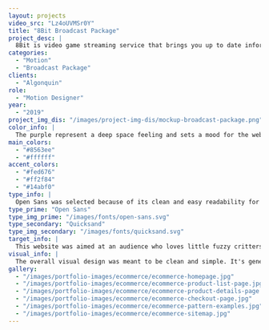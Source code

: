 ```yaml
---
layout: projects
video_src: "Lz4oUVMSr0Y"
title: "8Bit Broadcast Package"
project_desc: |
  8Bit is video game streaming service that brings you up to date information on all the hottest games out there. This video demonstrates the main components of a broadcast package, such as an opening and closing logo, a lower thirds and multiple transitions.
categories:
  - "Motion"
  - "Broadcast Package"
clients:
  - "Algonquin"
role:
  - "Motion Designer"
year:
  - "2019"
project_img_dis: "/images/project-img-dis/mockup-broadcast-package.png"
color_info: |
  The purple represent a deep space feeling and sets a mood for the website. White represents the stars we see in the sky. These accents pair well and create a space themed harmony with the purple and white colours.
main_colors:
  - "#8563ee"
  - "#ffffff"
accent_colors:
  - "#fed676"
  - "#ff2f84"
  - "#14abf0"
type_info: |
  Open Sans was selected because of its clean and easy readability for web. Quicksand was selected because of its soft geometric characteristics. It fits well with the fun space theme and lends itself to being creative and futuristic.
type_prime: "Open Sans"
type_img_prime: "/images/fonts/open-sans.svg"
type_secondary: "Quicksand"
type_img_secondary: "/images/fonts/quicksand.svg"
target_info: |
  This website was aimed at an audience who loves little fuzzy critters. More specifically young to older adults between the ages of 18-46. Male and female are both suspected to present but females are likely to be the dominant. These folks are likely to be a couple with no plan for children and only cats as pets. They treat their cat as their child and therefore adore everything about cats and look to find, fill and personalize their lives with cat memorabilia.
visual_info: |
  The overall visual design was meant to be clean and simple. It's general theme was space and used minimal illustrative elements since the focus of the website should be on the products themselves. It used a lot of white space to help push the idea of space even further.
gallery:
  - "/images/portfolio-images/ecommerce/ecommerce-homepage.jpg"
  - "/images/portfolio-images/ecommerce/ecommerce-product-list-page.jpg"
  - "/images/portfolio-images/ecommerce/ecommerce-product-details-page.jpg"
  - "/images/portfolio-images/ecommerce/ecommerce-checkout-page.jpg"
  - "/images/portfolio-images/ecommerce/ecommerce-pattern-examples.jpg"
  - "/images/portfolio-images/ecommerce/ecommerce-sitemap.jpg"
---
```

